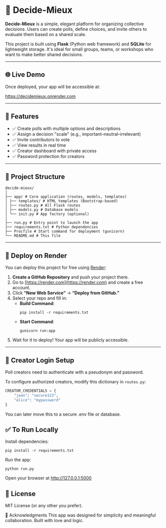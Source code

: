 # 🤝 Decide-Mieux

**Decide-Mieux** is a simple, elegant platform for organizing collective decisions. Users can create polls, define choices, and invite others to evaluate them based on a shared scale.

This project is built using **Flask** (Python web framework) and **SQLite** for lightweight storage. It's ideal for small groups, teams, or workshops who want to make better shared decisions.

---

## 🌐 Live Demo

Once deployed, your app will be accessible at:

https://decidemieux.onrender.com


---

## 🧩 Features

- ✅ Create polls with multiple options and descriptions
- ✅ Assign a decision "scale" (e.g., important–neutral–irrelevant)
- ✅ Invite contributors to vote
- ✅ View results in real time
- ✅ Creator dashboard with private access
- ✅ Password protection for creators

---

## 📁 Project Structure

    decide-mieux/
    │
    ├── app/ # Core application (routes, models, templates)
    │ ├── templates/ # HTML templates (Bootstrap-based)
    │ ├── routes.py # All Flask routes
    │ ├── models.py # Database models
    │ └── init.py # App factory (optional)
    │
    ├── run.py # Entry point to launch the app
    ├── requirements.txt # Python dependencies
    ├── Procfile # Start command for deployment (gunicorn)
    └── README.md # This file


---

## 🚀 Deploy on Render

You can deploy this project for free using [Render](https://render.com/):

1. **Create a GitHub Repository** and push your project there.
2. Go to [https://render.com](https://render.com) and create a free account.
3. Click **“New Web Service”** → **“Deploy from GitHub.”**
4. Select your repo and fill in:
    - **Build Command**:  
      ```
      pip install -r requirements.txt
      ```
    - **Start Command**:  
      ```
      gunicorn run:app
      ```
5. Wait for it to deploy! Your app will be publicly accessible.

---

## 🔐 Creator Login Setup

Poll creators need to authenticate with a pseudonym and password.

To configure authorized creators, modify this dictionary in `routes.py`:

```python
CREATOR_CREDENTIALS = {
    "jean": "secure123",
    "alice": "mypassword"
}
```

You can later move this to a secure .env file or database.

## ✅ To Run Locally
Install dependencies:

    pip install -r requirements.txt
Run the app:

    python run.py

Open your browser at http://127.0.0.1:5000

## 📄 License
MIT License (or any other you prefer).

🧠 Acknowledgments
This app was designed for simplicity and meaningful collaboration. Built with love and logic.




